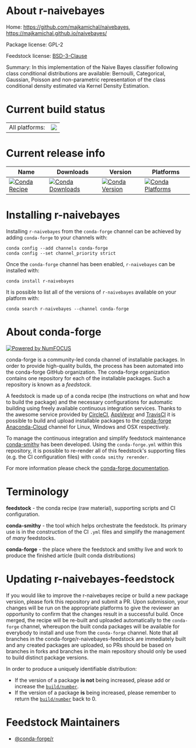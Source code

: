 About r-naivebayes
==================

Home: https://github.com/majkamichal/naivebayes, https://majkamichal.github.io/naivebayes/

Package license: GPL-2

Feedstock license: [BSD-3-Clause](https://github.com/conda-forge/r-naivebayes-feedstock/blob/master/LICENSE.txt)

Summary: In this implementation of the Naive Bayes classifier following class conditional distributions are available: Bernoulli, Categorical, Gaussian, Poisson and non-parametric representation of the class conditional density estimated via Kernel Density Estimation.

Current build status
====================


<table><tr><td>All platforms:</td>
    <td>
      <a href="https://dev.azure.com/conda-forge/feedstock-builds/_build/latest?definitionId=7341&branchName=master">
        <img src="https://dev.azure.com/conda-forge/feedstock-builds/_apis/build/status/r-naivebayes-feedstock?branchName=master">
      </a>
    </td>
  </tr>
</table>

Current release info
====================

| Name | Downloads | Version | Platforms |
| --- | --- | --- | --- |
| [![Conda Recipe](https://img.shields.io/badge/recipe-r--naivebayes-green.svg)](https://anaconda.org/conda-forge/r-naivebayes) | [![Conda Downloads](https://img.shields.io/conda/dn/conda-forge/r-naivebayes.svg)](https://anaconda.org/conda-forge/r-naivebayes) | [![Conda Version](https://img.shields.io/conda/vn/conda-forge/r-naivebayes.svg)](https://anaconda.org/conda-forge/r-naivebayes) | [![Conda Platforms](https://img.shields.io/conda/pn/conda-forge/r-naivebayes.svg)](https://anaconda.org/conda-forge/r-naivebayes) |

Installing r-naivebayes
=======================

Installing `r-naivebayes` from the `conda-forge` channel can be achieved by adding `conda-forge` to your channels with:

```
conda config --add channels conda-forge
conda config --set channel_priority strict
```

Once the `conda-forge` channel has been enabled, `r-naivebayes` can be installed with:

```
conda install r-naivebayes
```

It is possible to list all of the versions of `r-naivebayes` available on your platform with:

```
conda search r-naivebayes --channel conda-forge
```


About conda-forge
=================

[![Powered by NumFOCUS](https://img.shields.io/badge/powered%20by-NumFOCUS-orange.svg?style=flat&colorA=E1523D&colorB=007D8A)](http://numfocus.org)

conda-forge is a community-led conda channel of installable packages.
In order to provide high-quality builds, the process has been automated into the
conda-forge GitHub organization. The conda-forge organization contains one repository
for each of the installable packages. Such a repository is known as a *feedstock*.

A feedstock is made up of a conda recipe (the instructions on what and how to build
the package) and the necessary configurations for automatic building using freely
available continuous integration services. Thanks to the awesome service provided by
[CircleCI](https://circleci.com/), [AppVeyor](https://www.appveyor.com/)
and [TravisCI](https://travis-ci.com/) it is possible to build and upload installable
packages to the [conda-forge](https://anaconda.org/conda-forge)
[Anaconda-Cloud](https://anaconda.org/) channel for Linux, Windows and OSX respectively.

To manage the continuous integration and simplify feedstock maintenance
[conda-smithy](https://github.com/conda-forge/conda-smithy) has been developed.
Using the ``conda-forge.yml`` within this repository, it is possible to re-render all of
this feedstock's supporting files (e.g. the CI configuration files) with ``conda smithy rerender``.

For more information please check the [conda-forge documentation](https://conda-forge.org/docs/).

Terminology
===========

**feedstock** - the conda recipe (raw material), supporting scripts and CI configuration.

**conda-smithy** - the tool which helps orchestrate the feedstock.
                   Its primary use is in the construction of the CI ``.yml`` files
                   and simplify the management of *many* feedstocks.

**conda-forge** - the place where the feedstock and smithy live and work to
                  produce the finished article (built conda distributions)


Updating r-naivebayes-feedstock
===============================

If you would like to improve the r-naivebayes recipe or build a new
package version, please fork this repository and submit a PR. Upon submission,
your changes will be run on the appropriate platforms to give the reviewer an
opportunity to confirm that the changes result in a successful build. Once
merged, the recipe will be re-built and uploaded automatically to the
`conda-forge` channel, whereupon the built conda packages will be available for
everybody to install and use from the `conda-forge` channel.
Note that all branches in the conda-forge/r-naivebayes-feedstock are
immediately built and any created packages are uploaded, so PRs should be based
on branches in forks and branches in the main repository should only be used to
build distinct package versions.

In order to produce a uniquely identifiable distribution:
 * If the version of a package **is not** being increased, please add or increase
   the [``build/number``](https://docs.conda.io/projects/conda-build/en/latest/resources/define-metadata.html#build-number-and-string).
 * If the version of a package **is** being increased, please remember to return
   the [``build/number``](https://docs.conda.io/projects/conda-build/en/latest/resources/define-metadata.html#build-number-and-string)
   back to 0.

Feedstock Maintainers
=====================

* [@conda-forge/r](https://github.com/conda-forge/r/)

